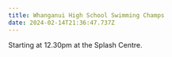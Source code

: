 ```yaml
---
title: Whanganui High School Swimming Champs
date: 2024-02-14T21:36:47.737Z
---
```

Starting at 12.30pm at the Splash Centre. 
